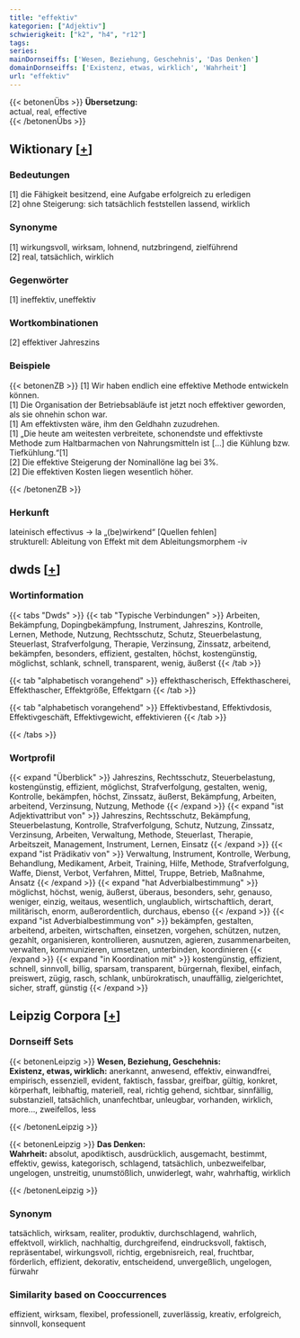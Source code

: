 ```yaml
---
title: "effektiv"
kategorien: ["Adjektiv"]
schwierigkeit: ["k2", "h4", "r12"]
tags:
series:
mainDornseiffs: ['Wesen, Beziehung, Geschehnis', 'Das Denken']
domainDornseiffs: ['Existenz, etwas, wirklich', 'Wahrheit']
url: "effektiv"
---
```


{{< betonenÜbs >}}
**Übersetzung:**  
actual, real, effective  
{{< /betonenÜbs >}}

## Wiktionary [[+](https://de.wiktionary.org/wiki/effektiv)]

### Bedeutungen
[1] die Fähigkeit besitzend, eine Aufgabe erfolgreich zu erledigen  
[2] ohne Steigerung: sich tatsächlich feststellen lassend, wirklich  

### Synonyme
[1] wirkungsvoll, wirksam, lohnend, nutzbringend, zielführend  
[2] real, tatsächlich, wirklich  

### Gegenwörter
[1] ineffektiv, uneffektiv  

### Wortkombinationen
[2] effektiver Jahreszins  

### Beispiele
{{< betonenZB >}}
[1] Wir haben endlich eine effektive Methode entwickeln können.  
[1] Die Organisation der Betriebsabläufe ist jetzt noch effektiver geworden, als sie ohnehin schon war.  
[1] Am effektivsten wäre, ihm den Geldhahn zuzudrehen.  
[1] „Die heute am weitesten verbreitete, schonendste und effektivste Methode zum Haltbarmachen von Nahrungsmitteln ist […] die Kühlung bzw. Tiefkühlung.“[1]  
[2] Die effektive Steigerung der Nominallöne lag bei 3%.  
[2] Die effektiven Kosten liegen wesentlich höher.  

{{< /betonenZB >}}
### Herkunft
lateinisch effectivus → la „(be)wirkend“ [Quellen fehlen]  
strukturell: Ableitung von Effekt mit dem Ableitungsmorphem -iv  



## dwds [[+](https://www.dwds.de/wb/effektiv)]

### Wortinformation
{{< tabs "Dwds" >}}
{{< tab "Typische Verbindungen" >}}
Arbeiten, Bekämpfung, Dopingbekämpfung, Instrument, Jahreszins, Kontrolle, Lernen, Methode, Nutzung, Rechtsschutz, Schutz, Steuerbelastung, Steuerlast, Strafverfolgung, Therapie, Verzinsung, Zinssatz, arbeitend, bekämpfen, besonders, effizient, gestalten, höchst, kostengünstig, möglichst, schlank, schnell, transparent, wenig, äußerst
{{< /tab >}}

{{< tab "alphabetisch vorangehend" >}}
effekthascherisch, Effekthascherei, Effekthascher, Effektgröße, Effektgarn
{{< /tab >}}

{{< tab "alphabetisch vorangehend" >}}
Effektivbestand, Effektivdosis, Effektivgeschäft, Effektivgewicht, effektivieren
{{< /tab >}}

{{< /tabs >}}

### Wortprofil
{{< expand "Überblick" >}} Jahreszins, Rechtsschutz, Steuerbelastung, kostengünstig, effizient, möglichst, Strafverfolgung, gestalten, wenig, Kontrolle, bekämpfen, höchst, Zinssatz, äußerst, Bekämpfung, Arbeiten, arbeitend, Verzinsung, Nutzung, Methode {{< /expand >}}
{{< expand "ist Adjektivattribut von" >}} Jahreszins, Rechtsschutz, Bekämpfung, Steuerbelastung, Kontrolle, Strafverfolgung, Schutz, Nutzung, Zinssatz, Verzinsung, Arbeiten, Verwaltung, Methode, Steuerlast, Therapie, Arbeitszeit, Management, Instrument, Lernen, Einsatz {{< /expand >}}
{{< expand "ist Prädikativ von" >}} Verwaltung, Instrument, Kontrolle, Werbung, Behandlung, Medikament, Arbeit, Training, Hilfe, Methode, Strafverfolgung, Waffe, Dienst, Verbot, Verfahren, Mittel, Truppe, Betrieb, Maßnahme, Ansatz {{< /expand >}}
{{< expand "hat Adverbialbestimmung" >}} möglichst, höchst, wenig, äußerst, überaus, besonders, sehr, genauso, weniger, einzig, weitaus, wesentlich, unglaublich, wirtschaftlich, derart, militärisch, enorm, außerordentlich, durchaus, ebenso {{< /expand >}}
{{< expand "ist Adverbialbestimmung von" >}} bekämpfen, gestalten, arbeitend, arbeiten, wirtschaften, einsetzen, vorgehen, schützen, nutzen, gezahlt, organisieren, kontrollieren, ausnutzen, agieren, zusammenarbeiten, verwalten, kommunizieren, umsetzen, unterbinden, koordinieren {{< /expand >}}
{{< expand "in Koordination mit" >}} kostengünstig, effizient, schnell, sinnvoll, billig, sparsam, transparent, bürgernah, flexibel, einfach, preiswert, zügig, rasch, schlank, unbürokratisch, unauffällig, zielgerichtet, sicher, straff, günstig {{< /expand >}}

## Leipzig Corpora [[+](https://corpora.uni-leipzig.de/en/res?word=effektiv&corpusId=deu_newscrawl-public_2018)]

### Dornseiff Sets
{{< betonenLeipzig >}}
**Wesen, Beziehung, Geschehnis:**  
**Existenz, etwas, wirklich:** anerkannt, anwesend, effektiv, einwandfrei, empirisch, essenziell, evident, faktisch, fassbar, greifbar, gültig, konkret, körperhaft, leibhaftig, materiell, real, richtig gehend, sichtbar, sinnfällig, substanziell, tatsächlich, unanfechtbar, unleugbar, vorhanden, wirklich, more..., zweifellos, less  

{{< /betonenLeipzig >}}


{{< betonenLeipzig >}}
**Das Denken:**  
**Wahrheit:** absolut, apodiktisch, ausdrücklich, ausgemacht, bestimmt, effektiv, gewiss, kategorisch, schlagend, tatsächlich, unbezweifelbar, ungelogen, unstreitig, unumstößlich, unwiderlegt, wahr, wahrhaftig, wirklich  

{{< /betonenLeipzig >}}

### Synonym
tatsächlich, wirksam, realiter, produktiv, durchschlagend, wahrlich, effektvoll, wirklich, nachhaltig, durchgreifend, eindrucksvoll, faktisch, repräsentabel, wirkungsvoll, richtig, ergebnisreich, real, fruchtbar, förderlich, effizient, dekorativ, entscheidend, unvergeßlich, ungelogen, fürwahr


### Similarity based on Cooccurrences
effizient, wirksam, flexibel, professionell, zuverlässig, kreativ, erfolgreich, sinnvoll, konsequent

